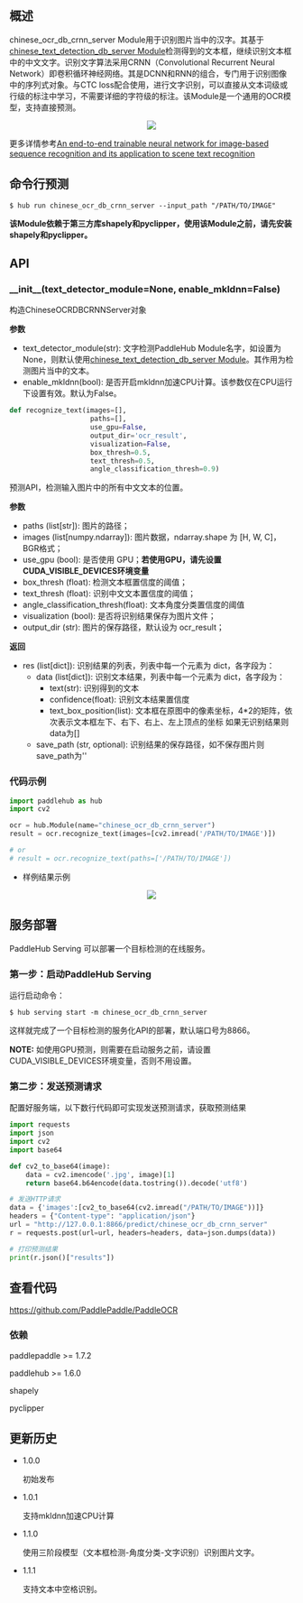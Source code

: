 ## 概述

chinese_ocr_db_crnn_server Module用于识别图片当中的汉字。其基于[chinese_text_detection_db_server Module](https://www.paddlepaddle.org.cn/hubdetail?name=chinese_text_detection_db_server&en_category=TextRecognition)检测得到的文本框，继续识别文本框中的中文文字。识别文字算法采用CRNN（Convolutional Recurrent Neural Network）即卷积循环神经网络。其是DCNN和RNN的组合，专门用于识别图像中的序列式对象。与CTC loss配合使用，进行文字识别，可以直接从文本词级或行级的标注中学习，不需要详细的字符级的标注。该Module是一个通用的OCR模型，支持直接预测。


<p align="center">
<img src="https://bj.bcebos.com/paddlehub/model/image/ocr/rcnn.png" hspace='10'/> <br />
</p>

更多详情参考[An end-to-end trainable neural network for image-based sequence recognition and its application to scene text recognition](https://arxiv.org/pdf/1507.05717.pdf)

## 命令行预测

```shell
$ hub run chinese_ocr_db_crnn_server --input_path "/PATH/TO/IMAGE"
```

**该Module依赖于第三方库shapely和pyclipper，使用该Module之前，请先安装shapely和pyclipper。**

## API

### \_\_init\_\_(text_detector_module=None, enable_mkldnn=False)

构造ChineseOCRDBCRNNServer对象

**参数**

* text_detector_module(str): 文字检测PaddleHub Module名字，如设置为None，则默认使用[chinese_text_detection_db_server Module](https://www.paddlepaddle.org.cn/hubdetail?name=chinese_text_detection_db_server&en_category=TextRecognition)。其作用为检测图片当中的文本。
* enable_mkldnn(bool): 是否开启mkldnn加速CPU计算。该参数仅在CPU运行下设置有效。默认为False。

```python
def recognize_text(images=[],
                    paths=[],
                    use_gpu=False,
                    output_dir='ocr_result',
                    visualization=False,
                    box_thresh=0.5,
                    text_thresh=0.5,
                    angle_classification_thresh=0.9)
```

预测API，检测输入图片中的所有中文文本的位置。

**参数**

* paths (list\[str\]): 图片的路径；
* images (list\[numpy.ndarray\]): 图片数据，ndarray.shape 为 \[H, W, C\]，BGR格式；
* use\_gpu (bool): 是否使用 GPU；**若使用GPU，请先设置CUDA_VISIBLE_DEVICES环境变量**
* box\_thresh (float): 检测文本框置信度的阈值；
* text\_thresh (float): 识别中文文本置信度的阈值；
* angle_classification_thresh(float): 文本角度分类置信度的阈值
* visualization (bool): 是否将识别结果保存为图片文件；
* output\_dir (str): 图片的保存路径，默认设为 ocr\_result；

**返回**

* res (list\[dict\]): 识别结果的列表，列表中每一个元素为 dict，各字段为：
    * data (list\[dict\]): 识别文本结果，列表中每一个元素为 dict，各字段为：
        * text(str): 识别得到的文本
        * confidence(float): 识别文本结果置信度
        * text_box_position(list): 文本框在原图中的像素坐标，4*2的矩阵，依次表示文本框左下、右下、右上、左上顶点的坐标
      如果无识别结果则data为\[\]
    * save_path (str, optional): 识别结果的保存路径，如不保存图片则save_path为''

### 代码示例

```python
import paddlehub as hub
import cv2

ocr = hub.Module(name="chinese_ocr_db_crnn_server")
result = ocr.recognize_text(images=[cv2.imread('/PATH/TO/IMAGE')])

# or
# result = ocr.recognize_text(paths=['/PATH/TO/IMAGE'])
```

* 样例结果示例

<p align="center">
<img src="https://bj.bcebos.com/paddlehub/model/image/ocr/ocr_res.jpg" hspace='10'/> <br />
</p>

## 服务部署

PaddleHub Serving 可以部署一个目标检测的在线服务。

### 第一步：启动PaddleHub Serving

运行启动命令：
```shell
$ hub serving start -m chinese_ocr_db_crnn_server
```

这样就完成了一个目标检测的服务化API的部署，默认端口号为8866。

**NOTE:** 如使用GPU预测，则需要在启动服务之前，请设置CUDA\_VISIBLE\_DEVICES环境变量，否则不用设置。

### 第二步：发送预测请求

配置好服务端，以下数行代码即可实现发送预测请求，获取预测结果

```python
import requests
import json
import cv2
import base64

def cv2_to_base64(image):
    data = cv2.imencode('.jpg', image)[1]
    return base64.b64encode(data.tostring()).decode('utf8')

# 发送HTTP请求
data = {'images':[cv2_to_base64(cv2.imread("/PATH/TO/IMAGE"))]}
headers = {"Content-type": "application/json"}
url = "http://127.0.0.1:8866/predict/chinese_ocr_db_crnn_server"
r = requests.post(url=url, headers=headers, data=json.dumps(data))

# 打印预测结果
print(r.json()["results"])
```

## 查看代码

https://github.com/PaddlePaddle/PaddleOCR

### 依赖

paddlepaddle >= 1.7.2

paddlehub >= 1.6.0

shapely

pyclipper

## 更新历史

* 1.0.0

  初始发布

* 1.0.1

  支持mkldnn加速CPU计算

* 1.1.0

   使用三阶段模型（文本框检测-角度分类-文字识别）识别图片文字。

* 1.1.1

   支持文本中空格识别。
